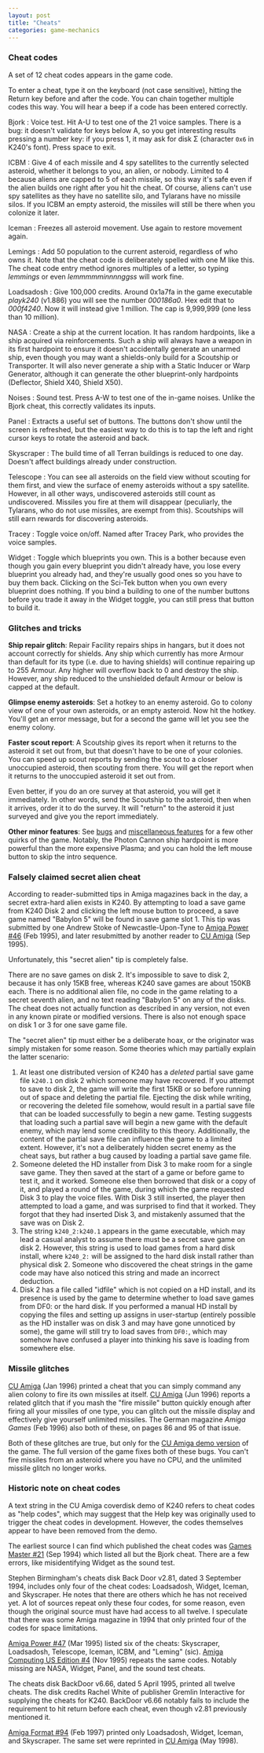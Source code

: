 ```yaml
---
layout: post
title: "Cheats"
categories: game-mechanics
---
```


### Cheat codes

A set of 12 cheat codes appears in the game code.

To enter a cheat, type it on the keyboard (not case sensitive), hitting the
Return key before and after the code. You can chain together multiple codes this
way. You will hear a beep if a code has been entered correctly.

Bjork
: Voice test. Hit A-U to test one of the 21 voice samples. There is a bug: it
doesn't validate for keys below A, so you get interesting results pressing a
number key: if you press 1, it may ask for disk &Sigma; (character `0x6` in
K240's font). Press space to exit.

ICBM
: Give 4 of each missile and 4 spy satellites to the currently selected
asteroid, whether it belongs to you, an alien, or nobody. Limited to 4 because
aliens are capped to 5 of each missile, so this way it's safe even if the alien
builds one right after you hit the cheat. Of course, aliens can't use spy
satellites as they have no satellite silo, and Tylarans have no missile silos.
If you ICBM an empty asteroid, the missiles will still be there when you
colonize it later.

Iceman
: Freezes all asteroid movement. Use again to restore movement again.

Lemings
: Add 50 population to the current asteroid, regardless of who owns it.  Note
that the cheat code is deliberately  spelled with one M like this. The cheat
code entry method ignores multiples of a letter, so typing _lemmings_
or even _lemmmmminnnnggss_ will work fine.

Loadsadosh
: Give 100,000 credits. Around 0x1a7fa in the game executable _playk240_
(v1.886) you will see the number _000186a0_. Hex edit that to
_000f4240_. Now it will instead give 1 million. The cap is 9,999,999
(one less than 10 million).

NASA
: Create a ship at the current location. It has random hardpoints, like a ship
acquired via reinforcements. Such a ship will always have a weapon in its first
hardpoint to ensure it doesn't accidentally generate an unarmed ship, even
though you may want a shields-only build for a Scoutship or Transporter. It will
also never generate a ship with a Static Inducer or Warp Generator, although it
can generate the other blueprint-only hardpoints (Deflector, Shield X40, Shield
X50).

Noises
: Sound test. Press A-W to test one of the in-game noises. Unlike the Bjork
cheat, this correctly validates its inputs.

Panel
: Extracts a useful set of buttons. The buttons don't show until the screen is
refreshed, but the easiest way to do this is to tap the left and right cursor
keys to rotate the asteroid and back.

Skyscraper
: The build time of all Terran buildings is reduced to one day. Doesn't affect
buildings already under construction.

Telescope
: You can see all asteroids on the field view without scouting for them first,
and view the surface of enemy asteroids without a spy satellite. However, in all
other ways, undiscovered asteroids still count as undiscovered. Missiles you
fire at them will disappear (peculiarly, the Tylarans, who do not use missiles,
are exempt from this). Scoutships will still earn rewards for discovering
asteroids.

Tracey
: Toggle voice on/off. Named after Tracey Park, who provides the voice samples.

Widget
: Toggle which blueprints you own. This is a bother because even though you gain
every blueprint you didn't already have, you lose every blueprint you already
had, and they're usually good ones so you have to buy them back. Clicking on the
Sci-Tek button when you own every blueprint does nothing. If you bind a building
to one of the number buttons before you trade it away in the Widget toggle, you
can still press that button to build it.

### Glitches and tricks

__Ship repair glitch__: Repair Facility repairs ships in hangars, but it does
not account correctly for shields. Any ship which currently has more Armour than
default for its type (i.e. due to having shields) will continue repairing up to
255 Armour. Any higher will overflow back to 0 and destroy the ship. However,
any ship reduced to the unshielded default Armour or below is capped at the
default.

__Glimpse enemy asteroids__: Set a hotkey to an enemy asteroid. Go to colony
view of one of your own asteroids, or an empty asteroid. Now hit the hotkey.
You'll get an error message, but for a second the game will let you see the
enemy colony.

__Faster scout report__: A Scoutship gives its report when it returns to the
asteroid it set out from, but that doesn't have to be one of your colonies. You
can speed up scout reports by sending the scout to a closer unoccupied asteroid,
then scouting from there. You will get the report when it returns to the
unoccupied asteroid it set out from.

Even better, if you do an ore survey at that asteroid, you will get it
immediately. In other words, send the Scoutship to the asteroid, then when it
arrives, order it to do the survey. It will "return" to the asteroid it just
surveyed and give you the report immediately.

__Other minor features__: See [bugs](../game-mechanics/bugs.html) and
[miscellaneous features](../game-mechanics/miscellaneous-features.html)
for a few other quirks of the game. Notably, the Photon Cannon ship hardpoint is
more powerful than the more expensive Plasma; and you can hold the left mouse
button to skip the intro sequence.

### Falsely claimed secret alien cheat

According to reader-submitted tips in Amiga magazines back in the day, a secret
extra-hard alien exists in K240. By attempting to load a save game from K240
Disk 2 and clicking the left mouse button to proceed, a save game named "Babylon
5" will be found in save game slot 1. This tip was submitted by one
Andrew Stoke of Newcastle-Upon-Tyne to 
[Amiga Power #46](https://amr.abime.net/review_20511) (Feb 1995),
and later resubmitted by another reader to 
[CU Amiga](https://amr.abime.net/review_29252) (Sep 1995).

Unfortunately, this "secret alien" tip is completely false.

There are no save games on disk 2. It's impossible to save to disk 2, because it
has only 15KB free, whereas K240 save games are about 150KB each. There is no
additional alien file, no code in the game relating to a secret seventh alien,
and no text reading "Babylon 5" on any of the disks. The cheat does not
actually function as described in any version, not even in any known pirate or
modified versions. There is also not enough space on disk 1 or 3 for one save
game file.

The "secret alien" tip must either be a deliberate hoax, or the originator was
simply mistaken for some reason. Some theories which may partially explain the
latter scenario:

1. At least one distributed version of K240 has a _deleted_ partial save game
file `k240.1` on disk 2 which someone may have recovered. If you attempt to save
to disk 2, the game will write the first 15KB or so before running out of space
and deleting the partial file. Ejecting the disk while writing, or recovering
the deleted file somehow, would result in a partial save file that can be loaded
successfully to begin a new game. Testing suggests that loading such a partial
save will begin a new game with the default enemy, which may lend some
credibility to this theory. Additionally, the content of the partial save file
can influence the game to a limited extent. However, it's not a deliberately
hidden secret enemy as the cheat says, but rather a bug caused by loading a
partial save game file.
2. Someone deleted the HD installer from Disk 3 to make room for a single save
game. They then saved at the start of a game or before game to test it, and it
worked. Someone else then borrowed that disk or a copy of it, and played a round
of the game, during which the game requested Disk 3 to play the voice files.
With Disk 3 still inserted, the player then attempted to load a game, and was
surprised to find that it worked. They forgot that they had inserted Disk 3, and
mistakenly assumed that the save was on Disk 2.
3. The string `k240_2:k240.1` appears in the game executable, which may lead
a casual analyst to assume there must be a secret save game on disk 2. However,
this string is used to load games from a hard disk install, where `k240_2:` will
be assigned to the hard disk install rather than physical disk 2. Someone who
discovered the cheat strings in the game code may have also noticed this string
and made an incorrect deduction.
4. Disk 2 has a file called "idfile" which is not copied on a HD install, and
its presence is used by the game to determine whether to load save games from
DF0: or the hard disk. If you performed a manual HD install by copying the
files and setting up assigns in user-startup (entirely possible as the HD
installer was on disk 3 and may have gone unnoticed by some), the game will
still try to load saves from `DF0:`, which may somehow have confused a player
into thinking his save is loading from somewhere else.

### Missile glitches

[CU Amiga](https://amr.abime.net/review_20717) (Jan 1996) printed a cheat that
you can simply command any alien colony to fire its own missiles at itself.
[CU Amiga](https://amr.abime.net/review_29330) (Jun 1996) reports a related
glitch that if you mash the "fire missile" button quickly enough after firing
all your missiles of one type, you can glitch out the missile display and
effectively give yourself unlimited missiles. The German magazine _Amiga Games_
(Feb 1996) also both of these, on pages 86 and 95 of that issue.

Both of these glitches are true, but only for the
[CU Amiga demo version](../prototypes/cu-amiga-demo.html)
of the game. The full version of the game fixes both of these bugs. You
can't fire missiles from an asteroid where you have no CPU, and the unlimited
missile glitch no longer works.

### Historic note on cheat codes

A text string in the CU Amiga coverdisk demo of K240 refers to cheat codes as
"help codes", which may suggest that the Help key was originally used to trigger
the cheat codes in development. However, the codes themselves appear to have
been removed from the demo.

The earliest source I can find which published the cheat codes was
[Games Master #21](https://amr.abime.net/review_40955) (Sep 1994)
which listed all but the Bjork cheat. There are a few errors, like
misidentifying Widget as the sound test.

Stephen Birmingham's cheats disk Back Door v2.81, dated 3 September 1994,
includes only four of the cheat codes: Loadsadosh, Widget, Iceman, and
Skyscraper. He notes that there are others which he has not received yet. A lot
of sources repeat only these four codes, for some reason, even though the
original source must have had access to all twelve. I speculate that there was
some Amiga magazine in 1994 that only printed four of the codes for space
limitations.

[Amiga Power #47](https://amr.abime.net/review_17331) (Mar 1995) listed six
of the cheats: Skyscraper, Loadsadosh, Telescope, Iceman, ICBM, and "Leming"
(sic). [Amiga Computing US Edition #4](https://amr.abime.net/review_48855)
(Nov 1995) repeats the same codes. Notably missing are NASA, Widget, Panel, and
the sound test cheats.

The cheats disk BackDoor v6.66, dated 5 April 1995, printed all twelve cheats.
The disk credits Rachel White of publisher Gremlin Interactive for supplying the
cheats for K240. BackDoor v6.66 notably fails to include the requirement to hit
return before each cheat, even though v2.81 previously mentioned it.

[Amiga Format #94](https://amr.abime.net/review_15174) (Feb 1997) printed only
Loadsadosh, Widget, Iceman, and Skyscraper. The same set were reprinted in 
[CU Amiga](https://amr.abime.net/review_35435) (May 1998).

